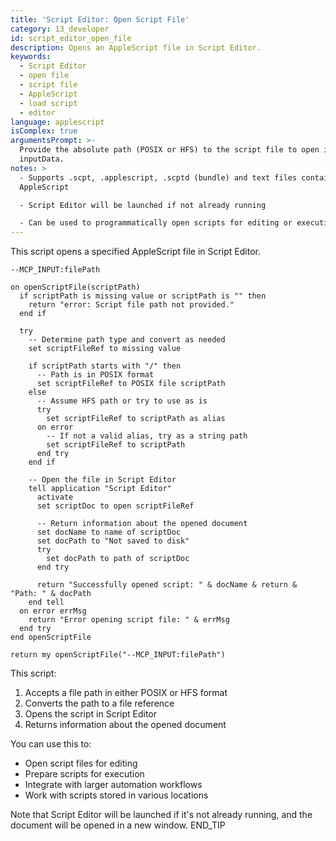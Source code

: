```yaml
---
title: 'Script Editor: Open Script File'
category: 13_developer
id: script_editor_open_file
description: Opens an AppleScript file in Script Editor.
keywords:
  - Script Editor
  - open file
  - script file
  - AppleScript
  - load script
  - editor
language: applescript
isComplex: true
argumentsPrompt: >-
  Provide the absolute path (POSIX or HFS) to the script file to open in
  inputData.
notes: >
  - Supports .scpt, .applescript, .scptd (bundle) and text files containing
  AppleScript

  - Script Editor will be launched if not already running

  - Can be used to programmatically open scripts for editing or execution
---
```


This script opens a specified AppleScript file in Script Editor.

```applescript
--MCP_INPUT:filePath

on openScriptFile(scriptPath)
  if scriptPath is missing value or scriptPath is "" then
    return "error: Script file path not provided."
  end if
  
  try
    -- Determine path type and convert as needed
    set scriptFileRef to missing value
    
    if scriptPath starts with "/" then
      -- Path is in POSIX format
      set scriptFileRef to POSIX file scriptPath
    else
      -- Assume HFS path or try to use as is
      try
        set scriptFileRef to scriptPath as alias
      on error
        -- If not a valid alias, try as a string path
        set scriptFileRef to scriptPath
      end try
    end if
    
    -- Open the file in Script Editor
    tell application "Script Editor"
      activate
      set scriptDoc to open scriptFileRef
      
      -- Return information about the opened document
      set docName to name of scriptDoc
      set docPath to "Not saved to disk"
      try
        set docPath to path of scriptDoc
      end try
      
      return "Successfully opened script: " & docName & return & "Path: " & docPath
    end tell
  on error errMsg
    return "Error opening script file: " & errMsg
  end try
end openScriptFile

return my openScriptFile("--MCP_INPUT:filePath")
```

This script:
1. Accepts a file path in either POSIX or HFS format
2. Converts the path to a file reference
3. Opens the script in Script Editor
4. Returns information about the opened document

You can use this to:
- Open script files for editing
- Prepare scripts for execution
- Integrate with larger automation workflows
- Work with scripts stored in various locations

Note that Script Editor will be launched if it's not already running, and the document will be opened in a new window.
END_TIP
